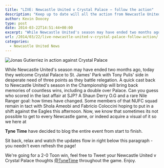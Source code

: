 ```yaml
---
title: "LIVE: Newcastle United v Crystal Palace – follow the action"
description: "Keep up to date will all the action from Newcastle United v Crystal Palace as John Carver attempts to inspire the Magpies to victory at St. James' Park."
author: Kevin Doocey
type: post
date: 2014-03-22T14:51:44+00:00
excerpt: "While Newcastle United's season may have ended two months ago, today they welcome Crystal Palace to St. James' Park with Tony Pulis' side in desperate need of.."
url: /2014/03/22/live-newcastle-united-v-crystal-palace-follow-action/
categories:
  - Newcastle United News
---
```


![Jonas Gutierriez in action against Crystal Palace](https://www.tynetime.com/wp-content/uploads/2014/03/Jonas-Gutierrez-Crystal-Palace.jpg "Jonas - Bombing down the wing against Palace in the Championship a few moons ago")

While Newcastle United's season may have ended two months ago, today they welcome Crystal Palace to St. James' Park with Tony Pulis' side in desperate need of three points as they battle relegation. A quick cast back to Newcastle United's season in the Championship will bring back memories of countless wins, including a double over Palace. Can you guess who scored in the last affair at SJP? A Shaun Derry O.G and a rare Nile Ranger goal: how times have changed. Some members of that NUFC squad remain in tact with Shola Ameobi and Fabricio Coloccini hoping to put in a shift against the Eagles this afternoon. Now, we know that sometimes its not possible to get to every Newcastle game, or indeed acquire a visual of it so we here at

**Tyne Time** have decided to blog the entire event from start to finish.

Sit back, relax and watch the updates flow in right below this paragraph - you needn't even refresh the page!

We're going for a 2-0 Toon win, feel free to Tweet your Newcastle United v Crystal Palace thoughts [@TyneTime](https://twitter.com/tynetime "tyne time twitter") throughout the game. Enjoy.
